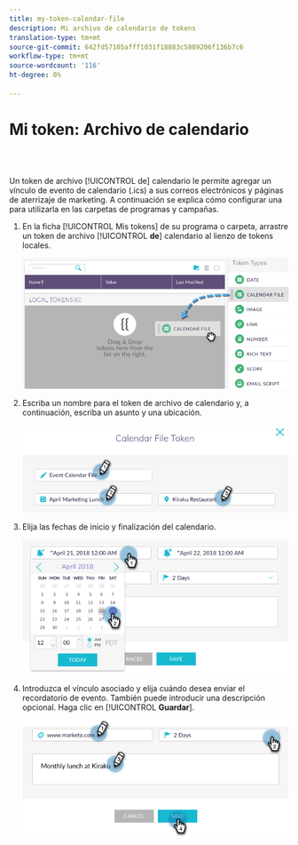 ```yaml
---
title: my-token-calendar-file
description: Mi archivo de calendario de tokens
translation-type: tm+mt
source-git-commit: 642fd57105afff1031f18883c5809206f136b7c6
workflow-type: tm+mt
source-wordcount: '116'
ht-degree: 0%

---
```



# Mi token: Archivo de calendario

<br> 

Un token de archivo [!UICONTROL de] calendario le permite agregar un vínculo de evento de calendario (.ics) a sus correos electrónicos y páginas de aterrizaje de marketing. A continuación se explica cómo configurar una para utilizarla en las carpetas de programas y campañas.

1. En la ficha [!UICONTROL Mis tokens] de su programa o carpeta, arrastre un token de archivo [!UICONTROL **de**] calendario al lienzo de tokens  locales.

   ![Imagen uno](/help/sky/assets/my-tokens/my-token-calendar-file/my-token-calendar-file-1.jpg)

1. Escriba un nombre para el token de archivo de calendario y, a continuación, escriba un asunto y una ubicación.

   ![Imagen dos](/help/sky/assets/my-tokens/my-token-calendar-file/my-token-calendar-file-2.jpg)

1. Elija las fechas de inicio y finalización del calendario.

   ![Imagen tres](/help/sky/assets/my-tokens/my-token-calendar-file/my-token-calendar-file-3.jpg)

1. Introduzca el vínculo asociado y elija cuándo desea enviar el recordatorio de evento. También puede introducir una descripción opcional. Haga clic en [!UICONTROL **Guardar**].

   ![Imagen Cuatro](/help/sky/assets/my-tokens/my-token-calendar-file/my-token-calendar-file-4.jpg)